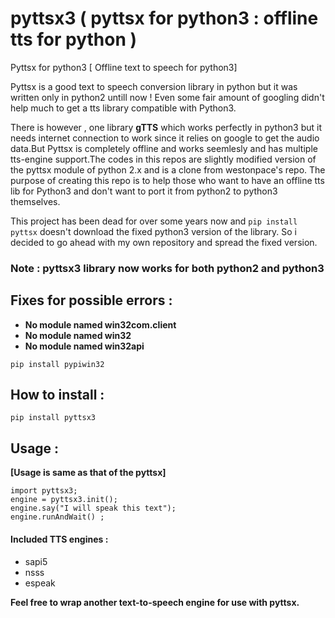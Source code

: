 # pyttsx3 ( pyttsx for python3 : offline tts for python )


Pyttsx for python3 [ Offline text to speech for python3]

Pyttsx is a good text to speech conversion library in python but it was written only in python2 untill now !
Even some fair amount of googling didn't help much to get a tts library compatible with Python3. 

There is however , one library **gTTS** which works perfectly in python3 but it needs internet connection to work since it relies on google to get the audio data.But Pyttsx is completely offline and works seemlesly and has multiple tts-engine support.The codes in this repos are slightly modified version of the pyttsx module of python 2.x and is a clone from westonpace's repo. The purpose of creating this repo is to help those who want to have an offline tts lib for Python3 and don't want to port  it from python2 to python3 themselves. 

This project has been dead for over some years now and `pip install pyttsx` doesn't download the fixed python3 version of the library. So i decided to go ahead with my own repository and spread the fixed version.




### Note : pyttsx3 library now works for both python2 and python3


Fixes for possible errors :
---------------------------

+ **No module named win32com.client**
+ **No module named win32**
+ **No module named win32api**
```
pip install pypiwin32
```

How to install : 
----------------

`pip install pyttsx3`


Usage :
-------

**[Usage is same as that of the pyttsx]**
```
import pyttsx3;
engine = pyttsx3.init();
engine.say("I will speak this text");
engine.runAndWait() ; 
```

#### Included TTS engines :
+ sapi5
+ nsss
+ espeak

**Feel free to wrap another text-to-speech engine for use with pyttsx.**
